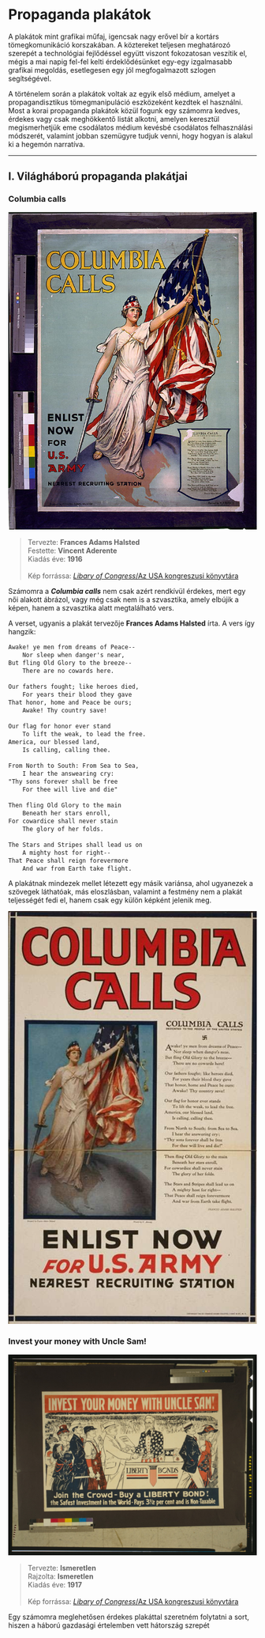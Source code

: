 # Propaganda plakátok

A plakátok mint grafikai műfaj, igencsak nagy erővel bír a kortárs tömegkomunikáció korszakában. A köztereket teljesen meghatározó szerepét a technológiai fejlődéssel együtt viszont fokozatosan veszítik el, mégis a mai napig fel-fel kelti érdeklődésünket egy-egy izgalmasabb grafikai megoldás, esetlegesen egy jól megfogalmazott szlogen segítségével.

A történelem során a plakátok voltak az egyik első médium, amelyet a propagandisztikus tömegmanipuláció eszközeként kezdtek el használni. Most a korai propaganda plakátok közül fogunk egy számomra kedves, érdekes vagy csak meghökkentő listát alkotni, amelyen keresztül megismerhetjük eme csodálatos médium kevésbé csodálatos felhasználási módszerét, valamint jobban szemügyre tudjuk venni, hogy hogyan is alakul ki a hegemón narratíva.
___

## I. Világháború propaganda plakátjai

### Columbia calls

![Columbia calls, USA, 1916](pic/Columbia%20calls.jpg)

> Tervezte: **Frances Adams Halsted**<br>Festette: **Vincent Aderente**<br>Kiadás éve: **1916**<br><br> Kép forrássa: [*Libary of Congress*/Az USA kongreszusi könyvtára](https://www.loc.gov/resource/ppmsca.50012)

Számomra a ***Columbia calls*** nem csak azért rendkívül érdekes, mert egy női alakott ábrázol, vagy még csak nem is a szvasztika, amely elbújik a képen, hanem a szvasztika alatt megtalálható vers.

A verset, ugyanis a plakát tervezője **Frances Adams Halsted** írta. A vers így hangzik: 

```
Awake! ye men from dreams of Peace--
	Nor sleep when danger's near,
But fling Old Glory to the breeze--
	There are no cowards here.

Our fathers fought; like heroes died,
	For years their blood they gave
That honor, home and Peace be ours;
	Awake! Thy country save!

Our flag for honor ever stand
	To lift the weak, to lead the free.
America, our blessed land,
	Is calling, calling thee.

From North to South: From Sea to Sea,
	I hear the answearing cry:
"Thy sons forever shall be free
	For thee will live and die"

Then fling Old Glory to the main
	Beneath her stars enroll,
For cowardice shall never stain
	The glory of her folds.

The Stars and Stripes shall lead us on
	A mighty host for right--
That Peace shall reign forevermore
	And war from Earth take flight.
```

A plakátnak mindezek mellet létezett egy másik variánsa, ahol ugyanezek a szövegek láthatóak, más eloszlásban, valamint a festmény nem a plakát teljességét fedi el, hanem csak egy külön képként jelenik meg.

![Columbia calls alternative version, USA, 1916](pic/columbia_calls_2.jpg)

### Invest your money with Uncle Sam!

![](<pic/money with uncle sam.jpeg>)

> Tervezte: **Ismeretlen**<br>Rajzolta: **Ismeretlen**<br>Kiadás éve: **1917**<br><br> Kép forrássa: [*Libary of Congress*/Az USA kongreszusi könyvtára](https://www.loc.gov/resource/cph.3g08123/)

Egy számomra meglehetősen érdekes plakáttal szeretném folytatni a sort, hiszen a háború gazdasági értelemben vett hátország szrepét 